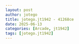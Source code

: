 ```yaml
---
layout: post
author: jotego
title: jotego.jt1942 - 41268ce
date: 2025-06-13
categories: [Arcade, jt1942]
tags: [jotego.jt1942]
---
```



